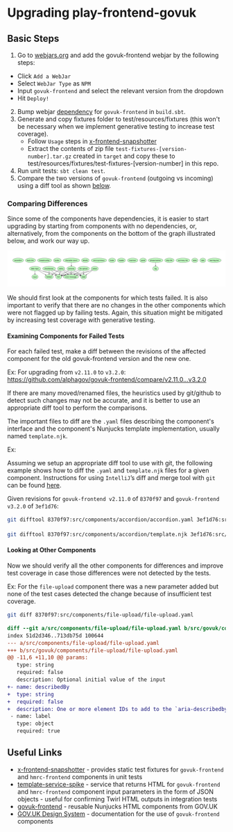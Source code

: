 # Upgrading play-frontend-govuk

## Basic Steps

1. Go to [webjars.org](https://webjars.org) and add the govuk-frontend webjar by the following steps:
 - Click `Add a WebJar`
 - Select `WebJar Type` as `NPM`
 - Input `govuk-frontend` and select the relevant version from the dropdown
 - Hit `Deploy!`
2. Bump webjar [dependency](https://github.com/alphagov/govuk-frontend/tags) for `govuk-frontend` in `build.sbt`.
3. Generate and copy fixtures folder to test/resources/fixtures (this won't be necessary when we implement generative testing to increase test coverage).
   - Follow `Usage` steps in [x-frontend-snapshotter](https://github.com/dorightdigital/x-frontend-snapshotter)
   - Extract the contents of zip file `test-fixtures-[version-number].tar.gz` created in `target` and copy these to test/resources/fixtures/test-fixtures-[version-number] in this repo.
4. Run unit tests: `sbt clean test`.
5. Compare the two versions of `govuk-frontend` (outgoing vs incoming) using a diff tool as shown [below](#examining-components-for-failed-tests).

### Comparing Differences
Since some of the components have dependencies, it is easier to start upgrading by starting from components with no dependencies, or, alternatively, from the components on the bottom of the graph illustrated below, and work our way up.

![components-horizontal](/docs/images/govuk-components-horiz.svg)

We should first look at the components for which tests failed. It is also important to verify that there are no changes in the other components which were not flagged up by failing tests. Again, this situation might be mitigated by increasing test coverage with generative testing.

#### Examining Components for Failed Tests
 
For each failed test, make a diff between the revisions of the affected component for the old govuk-frontend version and the new one.

Ex: For upgrading from `v2.11.0` to `v3.2.0`: https://github.com/alphagov/govuk-frontend/compare/v2.11.0...v3.2.0

If there are many moved/renamed files, the heuristics used by git/github to detect such changes may not be accurate, and it is better to use an appropriate diff tool to perform the comparisons.

The important files to diff are the `.yaml` files describing the component's interface and the component's Nunjucks template implementation, usually named `template.njk`.

Ex:

Assuming we setup an appropriate diff tool to use with git, the following example shows how to diff the `.yaml` and `template.njk` files for a given component. Instructions for using `IntelliJ`’s diff and merge tool with `git` can be found [here](https://gist.github.com/rambabusaravanan/1d1902e599c9c680319678b0f7650898).

Given revisions for `govuk-frontend v2.11.0` of `8370f97` and `govuk-frontend v3.2.0` of `3ef1d76`:

```bash
git difftool 8370f97:src/components/accordion/accordion.yaml 3ef1d76:src/govuk/components/accordion/accordion.yaml

git difftool 8370f97:src/components/accordion/template.njk 3ef1d76:src/govuk/components/accordion/template.njk
```

#### Looking at Other Components

Now we should verify all the other components for differences and improve test coverage in case those differences were
not detected by the tests.

Ex: For the `file-upload` component there was a new parameter added but none of the test cases detected the change because 
of insufficient test coverage.
```bash
git diff 8370f97:src/components/file-upload/file-upload.yaml                 3ef1d76:src/govuk/components/file-upload/file-upload.yaml
```

```diff
diff --git a/src/components/file-upload/file-upload.yaml b/src/govuk/components/file-upload/file-upload.yaml
index 51d2d346..713db75d 100644
--- a/src/components/file-upload/file-upload.yaml
+++ b/src/govuk/components/file-upload/file-upload.yaml
@@ -11,6 +11,10 @@ params:
   type: string
   required: false
   description: Optional initial value of the input
+- name: describedBy
+  type: string
+  required: false
+  description: One or more element IDs to add to the `aria-describedby` attribute, used to provide additional descriptive information for screenreader users.
 - name: label
   type: object
   required: true
```

## Useful Links
- [x-frontend-snapshotter](https://github.com/dorightdigital/x-frontend-snapshotter) - provides static test fixtures for `govuk-frontend` and `hmrc-frontend` components in unit tests
- [template-service-spike](https://github.com/hmrc/template-service-spike) - service that returns HTML for `govuk-frontend` and `hmrc-frontend` component input parameters in the form of JSON objects - useful for confirming Twirl HTML outputs in integration tests
- [govuk-frontend](https://github.com/alphagov/govuk-frontend/) - reusable Nunjucks HTML components from GOV.UK
- [GOV.UK Design System](https://design-system.service.gov.uk/components/) - documentation for the use of `govuk-frontend` components
